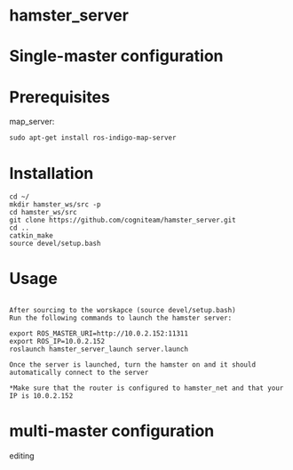 # hamster_server

# Single-master configuration
# Prerequisites
map_server: 

```sudo apt-get install ros-indigo-map-server```


# Installation

```
cd ~/
mkdir hamster_ws/src -p
cd hamster_ws/src 
git clone https://github.com/cogniteam/hamster_server.git
cd ..
catkin_make
source devel/setup.bash
```

# Usage

```

After sourcing to the worskapce (source devel/setup.bash)
Run the following commands to launch the hamster server:

export ROS_MASTER_URI=http://10.0.2.152:11311
export ROS_IP=10.0.2.152
roslaunch hamster_server_launch server.launch

Once the server is launched, turn the hamster on and it should automatically connect to the server

*Make sure that the router is configured to hamster_net and that your IP is 10.0.2.152

```
# multi-master configuration
editing
